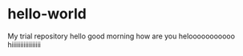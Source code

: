 # hello-world
My trial repository 
hello
good morning
how are you
helooooooooooo
hiiiiiiiiiiiiiiiii
